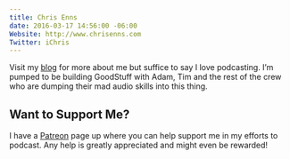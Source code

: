 ```yaml
---
title: Chris Enns
date: 2016-03-17 14:56:00 -06:00
Website: http://www.chrisenns.com
Twitter: iChris
---
```


Visit my [blog](http://chrisenns.com) for more about me but suffice to say I love podcasting. I’m pumped to be building GoodStuff with Adam, Tim and the rest of the crew who are dumping their mad audio skills into this thing.

## Want to Support Me?

I have a [Patreon](http://www.patreon.com/ichris) page up where you can help support me in my efforts to podcast. Any help is greatly appreciated and might even be rewarded!